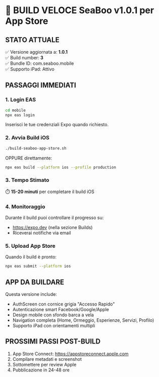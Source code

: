 # 🚀 BUILD VELOCE SeaBoo v1.0.1 per App Store

## STATO ATTUALE
✅ Versione aggiornata a: **1.0.1**  
✅ Build number: **3**  
✅ Bundle ID: com.seaboo.mobile  
✅ Supporto iPad: Attivo  

## PASSAGGI IMMEDIATI

### 1. Login EAS
```bash
cd mobile
npx eas login
```
Inserisci le tue credenziali Expo quando richiesto.

### 2. Avvia Build iOS
```bash
./build-seaboo-app-store.sh
```

OPPURE direttamente:
```bash
npx eas build --platform ios --profile production
```

### 3. Tempo Stimato
⏱️ **15-20 minuti** per completare il build iOS

### 4. Monitoraggio
Durante il build puoi controllare il progresso su:
- https://expo.dev (nella sezione Builds)
- Riceverai notifiche via email

### 5. Upload App Store
Quando il build è pronto:
```bash
npx eas submit --platform ios
```

## APP DA BUILDARE
Questa versione include:
- AuthScreen con cornice grigia "Accesso Rapido"
- Autenticazione smart Facebook/Google/Apple  
- Design mobile con sfondo barca a vela
- Navigation completa (Home, Ormeggio, Esperienze, Servizi, Profilo)
- Supporto iPad con orientamenti multipli

## PROSSIMI PASSI POST-BUILD
1. App Store Connect: https://appstoreconnect.apple.com
2. Compilare metadati e screenshot
3. Sottomettere per review Apple
4. Pubblicazione in 24-48 ore